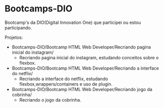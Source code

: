 # Bootcamps-DIO
Bootcamp's da DIO(Digital Innovation One) que participei ou estou participando.

Projetos:

  - Bootcamps-DIO/Bootcamp HTML Web Developer/Recriando pagina inicial do instagram/
	* Recriando pagina inicial do instagram, estudando conceitos sobre o flexbox.
  - Bootcamps-DIO/Bootcamp HTML Web Developer/Recriando a interface do netflix/
  	* Recriando a interface do netflix, estudando flexbox,wrappers/containers e uso de plugin.
  - Bootcamps-DIO/Bootcamp HTML Web Developer/Recriando jogo da cobrinha/
    * Recriando o jogo da cobrinha.
          

